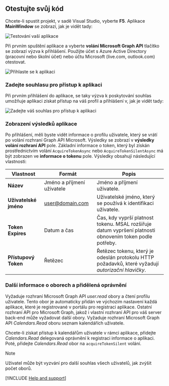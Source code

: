 ## <a name="test-your-code"></a>Otestujte svůj kód

Chcete-li spustit projekt, v sadě Visual Studio, vyberte **F5**. Aplikace **MainWindow** se zobrazí, jak je vidět tady:

![Testování vaší aplikace](./media/active-directory-develop-guidedsetup-windesktop-test/samplescreenshot.png)

Při prvním spuštění aplikace a vyberte **volání Microsoft Graph API** tlačítko se zobrazí výzva k přihlášení. Použijte účet s Azure Active Directory (pracovní nebo školní účet) nebo účtu Microsoft (live.com, outlook.com) otestovat.

![Přihlaste se k aplikaci](./media/active-directory-develop-guidedsetup-windesktop-test/signinscreenshot.png)

### <a name="provide-consent-for-application-access"></a>Zadejte souhlasu pro přístup k aplikaci
Při prvním přihlášení do aplikace, se taky výzva k poskytování souhlas umožňuje aplikaci získat přístup na váš profil a přihlášení v, jak je vidět tady: 

![Zadejte váš souhlas pro přístup k aplikaci](./media/active-directory-develop-guidedsetup-windesktop-test/consentscreen.png)

### <a name="view-application-results"></a>Zobrazení výsledků aplikace
Po přihlášení, měli byste vidět informace o profilu uživatele, který se vrátí po volání rozhraní Graph API Microsoft. Výsledky se zobrazí v **výsledky volání rozhraní API** pole. Základní informace o token, který byl získán prostřednictvím volání `AcquireTokenAsync` nebo `AcquireTokenSilentAsync` má být zobrazen ve **informace o tokenu** pole. Výsledky obsahují následující vlastnosti:

|Vlastnost  |Formát  |Popis |
|---------|---------|---------|
|**Název** |Jméno a příjmení uživatele |Jméno a příjmení uživatele.|
|**Uživatelské jméno** |<span>user@domain.com</span> |Uživatelské jméno, který se používá k identifikaci uživatele.|
|**Token Expires** |Datum a čas |Čas, kdy vyprší platnost tokenu. MSAL rozšiřuje datum vypršení platnosti obnovením token podle potřeby.|
|**Přístupový Token** |Řetězec |Řetězec tokenu, který je odeslán protokolu HTTP požadavků, které vyžadují *autorizační hlavičky*.|

<!--start-collapse-->
### <a name="more-information-about-scopes-and-delegated-permissions"></a>Další informace o oborech a přidělená oprávnění

Vyžaduje rozhraní Microsoft Graph API *user.read* obory a čtení profilu uživatele. Tento obor je automaticky přidán ve výchozím nastavení každá aplikace, které je registrované v portálu pro registraci aplikace. Ostatní rozhraní API pro Microsoft Graph, jakož i vlastní rozhraní API pro váš server back-end může vyžadovat další obory. Vyžaduje rozhraní Microsoft Graph API *Calendars.Read* oboru seznam kalendářích uživatele.

Chcete-li získat přístup k kalendářům uživatele v rámci aplikace, přidejte *Calendars.Read* delegovaná oprávnění k registraci informace o aplikaci. Poté, přidejte *Calendars.Read* obor na `acquireTokenSilent` volání. 

>[!NOTE]
>Uživatel může být vyzvání pro další souhlas všech uživatelů, jak zvýšit počet oborů.

<!--end-collapse-->

[!INCLUDE [Help and support](./active-directory-develop-help-support-include.md)]
